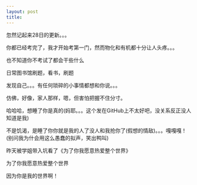 ```yaml
---
layout: post
title: 
---
```


忽然记起来28日的更新。。。

你都已经考完了，我才开始考第一门，然而物化和有机都十分让人头疼。。。

也不知道你不考试了都会干些什么

日常图书馆刷题，看书，刷题

发现自己。。。有任何琐碎的小事情都想和你说。。。

仿佛，好像，家人那样，嗯，但害怕把握不住分寸。

哈哈哈，想睡了你是真的(妈耶。。。这个发在GitHub上不太好吧，没关系反正没人知道是我)

不是饥渴，是睡了你你就是我的人了没人和我抢你了(假想的情敌)。。。嘎嘎嘎！(别问我为什会用这么愚蠢的拟声，笑出鸭叫)

昨天被学姐带入坑看了《为了你我愿意热爱整个世界》

为了你我愿意热爱整个世界

因为你是我的世界啊！

